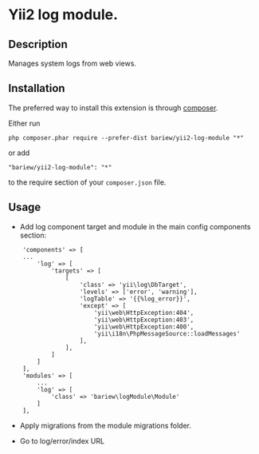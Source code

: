 Yii2 log module.
===================

Description
-----------
Manages system logs from web views.


Installation
------------

The preferred way to install this extension is through [composer](http://getcomposer.org/download/).

Either run

```
php composer.phar require --prefer-dist bariew/yii2-log-module "*"
```

or add

```
"bariew/yii2-log-module": "*"
```

to the require section of your `composer.json` file.


Usage
-----

* Add log component target and module in the main config components section:
```
    'components' => [
    ...
        'log' => [
            'targets' => [
                [
                    'class' => 'yii\log\DbTarget',
                    'levels' => ['error', 'warning'],
                    'logTable' => '{{%log_error}}',
                    'except' => [
                        'yii\web\HttpException:404',
                        'yii\web\HttpException:403',
                        'yii\web\HttpException:400',
                        'yii\i18n\PhpMessageSource::loadMessages'
                    ],
                ],
            ]
        ]
    ],
    'modules' => [
        ...
        'log' => [
            'class' => 'bariew\logModule\Module'
        ]
    ],
```

* Apply migrations from the module migrations folder.

* Go to log/error/index URL
